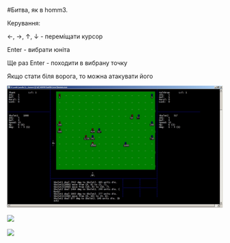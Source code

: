 ﻿#Битва, як в homm3.

Керування:

←, →, ↑, ↓ - переміщати курсор

Enter - вибрати юніта

 Ще раз Enter - походити в вибрану точку

 Якщо стати біля ворога, то можна атакувати його

![](readme/img1.jpg)

![](readme/img2.jpg)

![](readme/img3.jpg)